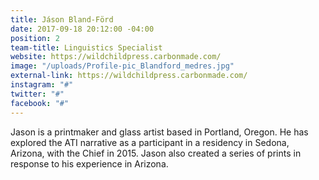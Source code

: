 ```yaml
---
title: Jáson Bland-Förd
date: 2017-09-18 20:12:00 -04:00
position: 2
team-title: Linguistics Specialist
website: https://wildchildpress.carbonmade.com/
image: "/uploads/Profile-pic_Blandford_medres.jpg"
external-link: https://wildchildpress.carbonmade.com/
instagram: "#"
twitter: "#"
facebook: "#"
---
```


Jason is a printmaker and glass artist based in Portland, Oregon. He has explored the ATI narrative as a participant in a residency in Sedona, Arizona, with the Chief in 2015. Jason also created a series of prints in response to his experience in Arizona. 